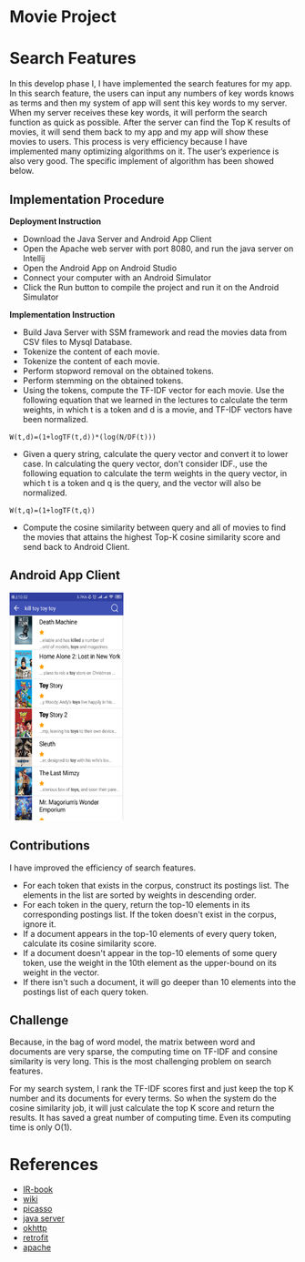 # Movie Project


# Search Features

In this develop phase I, I have implemented the search features for my app. In this search feature, the users can input any numbers of key words knows as terms and then my system of app will sent this key words to my server. When my server receives these key words, it will perform the search function as quick as possible. After the server can find the Top K results of movies, it will send them back to my app and my app will show these movies to users. This process is very efficiency because I have implemented many optimizing algorithms on it. The user’s experience is also very good. The specific implement of algorithm has been showed below.

## Implementation Procedure 

__Deployment Instruction__
* Download the Java Server and Android App Client
* Open the Apache web server with port 8080, and run the java server on Intellij
* Open the Android App on Android Studio
* Connect your computer with an Android Simulator
* Click the Run button to compile the project and run it on the Android Simulator

__Implementation Instruction__
* Build Java Server with SSM framework and read the movies data from CSV files to Mysql Database.
* Tokenize the content of each movie.
* Tokenize the content of each movie.
* Perform stopword removal on the obtained tokens.
* Perform stemming on the obtained tokens.  
* Using the tokens, compute the TF-IDF vector for each movie. Use the following equation that we learned in the lectures to calculate the  term weights, in which t is a token and d is a movie, and TF-IDF vectors have been normalized. 
```
W(t,d)=(1+logTF(t,d))*(log(N/DF(t)))
```
* Given a query string, calculate the query vector and convert it to lower case. In calculating the query vector, don't consider IDF., use the following equation to calculate the term weights in the query vector, in which t is a token and q is the query, and the vector will also be normalized. 
```
W(t,q)=(1+logTF(t,q))
```
* Compute the cosine similarity between query and all of movies to find the movies that attains the highest Top-K cosine similarity score and send back to Android Client.

## Android App Client

<img src="app/s3.png" width="200" height="400" />

## Contributions

I have improved the efficiency of search features.

* For each token that exists in the corpus, construct its postings list. The elements in the list are sorted by weights in descending order.
* For each token in the query, return the top-10 elements in its corresponding postings list. If the token doesn't exist in the corpus, ignore it.
* If a document appears in the top-10 elements of every query token, calculate its cosine similarity score.
* If a document doesn't appear in the top-10 elements of some query token, use the weight in the 10th element as the upper-bound on its weight in the vector.
* If there isn't such a document, it will go deeper than 10 elements into the postings list of each query token.

## Challenge

Because, in the bag of word model, the matrix between word and documents are very sparse, the computing time on TF-IDF and consine similarity is very long. This is the most challenging problem on search features.

For my search system, I rank the TF-IDF scores first and just keep the top K number and its documents for every terms. So when the system do the cosine similarity job, it will just calculate the top K score and return the results. It has saved a great number of computing time. Even its computing time is only O(1).

# References
* [IR-book](https://nlp.stanford.edu/IR-book)
* [wiki](https://en.wikipedia.org/wiki/Tf%E2%80%93idf)
* [picasso](https://github.com/square/picasso)
* [java server](https://github.com/crossoverJie/SSM)
* [okhttp](https://github.com/square/okhttp)
* [retrofit](https://github.com/square/retrofit)
* [apache](https://opennlp.apache.org/)
